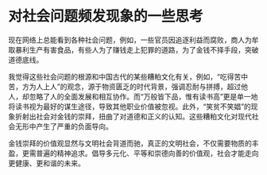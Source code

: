 # 对社会问题频发现象的一些思考

现在网络上总能看到各种社会问题，例如，一些官员因追逐利益而腐败，商人为牟取暴利生产有害食品，有些人为了赚钱走上犯罪的道路，为了金钱不择手段，突破道德底线。

我觉得这些社会问题的根源和中国古代的某些糟粕文化有关，例如，“吃得苦中苦，方为人上人”的观念，源于物资匮乏的时代背景，强调忍耐与拼搏，超过他人，却忽略了人的全面发展和相互协作。而“万般皆下品，惟有读书高”更是单一地将读书视为最好的谋生途径，导致其他职业价值被忽视。此外，“笑贫不笑娼”的现象折射出社会对金钱的崇拜，扭曲了对道德和正义的认知。这些糟粕文化对现代社会无形中产生了严重的负面导向。

金钱崇拜的价值观显然与文明社会背道而驰，真正的文明社会，不仅需要物质的丰盈，更需普遍的精神追求。倡导多元化、平等和崇德向善的价值观，社会才能走向更健康、更和谐的未来。

